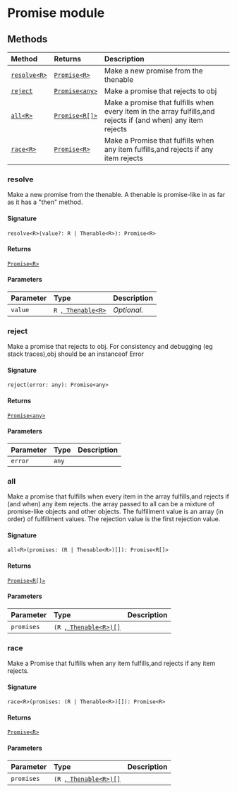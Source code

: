 # Promise module













## Methods

| Method	   |  Returns	| Description|
|:-------------|:-------|:-----------|
|[`resolve<R>`](#resolve<r>)      | [`Promise<R>`](promise.md) | Make a new promise from the thenable |
|[`reject`](#reject)      | [`Promise<any>`](promise.md) | Make a promise that rejects to obj |
|[`all<R>`](#all<r>)      | [`Promise<R[]>`](promise.md) | Make a promise that fulfills when every item in the array fulfills,and rejects if (and when) any item rejects |
|[`race<R>`](#race<r>)      | [`Promise<R>`](promise.md) | Make a Promise that fulfills when any item fulfills,and rejects if any item rejects |




### resolve<R>

Make a new promise from the thenable. 
A thenable is promise-like in as far as it has a "then" method.

#### Signature
`resolve<R>(value?: R | Thenable<R>): Promise<R>`

#### Returns
[`Promise<R>`](promise.md)


#### Parameters


| Parameter	   | Type    | Description |
|:-------------|:---------------|:------------|
| `value`    | `R `,[` Thenable<R>`](thenable.md) | _Optional._ |


### reject

Make a promise that rejects to obj. For consistency and debugging (eg stack traces),obj should be an instanceof Error

#### Signature
`reject(error: any): Promise<any>`

#### Returns
[`Promise<any>`](promise.md)


#### Parameters


| Parameter	   | Type    | Description |
|:-------------|:---------------|:------------|
| `error`    | `any` |  |


### all<R>

Make a promise that fulfills when every item in the array fulfills,and rejects if (and when) any item rejects. 
the array passed to all can be a mixture of promise-like objects and other objects. 
The fulfillment value is an array (in order) of fulfillment values. The rejection value is the first rejection value.

#### Signature
`all<R>(promises: (R | Thenable<R>)[]): Promise<R[]>`

#### Returns
[`Promise<R[]>`](promise.md)


#### Parameters


| Parameter	   | Type    | Description |
|:-------------|:---------------|:------------|
| `promises`    | `(R `,[` Thenable<R>)[]`](thenable.md) |  |


### race<R>

Make a Promise that fulfills when any item fulfills,and rejects if any item rejects.

#### Signature
`race<R>(promises: (R | Thenable<R>)[]): Promise<R>`

#### Returns
[`Promise<R>`](promise.md)


#### Parameters


| Parameter	   | Type    | Description |
|:-------------|:---------------|:------------|
| `promises`    | `(R `,[` Thenable<R>)[]`](thenable.md) |  |

